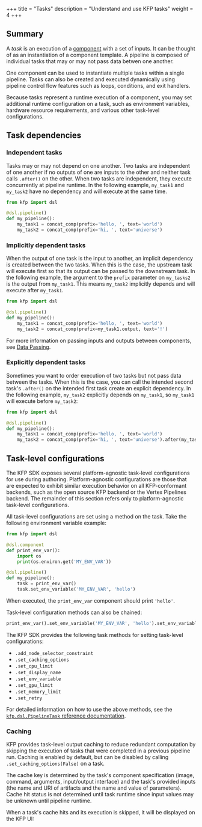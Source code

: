+++
title = "Tasks"
description = "Understand and use KFP tasks"
weight = 4
+++

<!-- TODO: replace (/) with cross-section links -->

## Summary
A *task* is an execution of a [component](content/en/docs/components/pipelines/author-a-pipeline/components) with a set of inputs. It can be thought of as an instantiation of a component template. A pipeline is composed of individual tasks that may or may not pass data betwen one another.

One component can be used to instantiate multiple tasks within a single pipeline. Tasks can also be created and executed dynamically using pipeline control flow features such as loops, conditions, and exit handlers.

Because tasks represent a runtime execution of a component, you may set additional runtime configuration on a task, such as environment variables, hardware resource requirements, and various other task-level configurations.

## Task dependencies
### Independent tasks
Tasks may or may not depend on one another. Two tasks are independent of one another if no outputs of one are inputs to the other and neither task calls `.after()` on the other. When two tasks are independent, they execute concurrently at pipeline runtime. In the following example, `my_task1` and `my_task2` have no dependency and will execute at the same time.

```python
from kfp import dsl

@dsl.pipeline()
def my_pipeline():
    my_task1 = concat_comp(prefix='hello, ', text='world')
    my_task2 = concat_comp(prefix='hi, ', text='universe')
```

### Implicitly dependent tasks
When the output of one task is the input to another, an implicit dependency is created between the two tasks. When this is the case, the upstream task will execute first so that its output can be passed to the downstream task. In the following example, the argument to the `prefix` parameter on `my_tasks2` is the output from `my_task1`. This means `my_task2` implicitly depends and will execute after `my_task1`.

```python
from kfp import dsl

@dsl.pipeline()
def my_pipeline():
    my_task1 = concat_comp(prefix='hello, ', text='world')
    my_task2 = concat_comp(prefix=my_task1.output, text='!')
```

For more information on passing inputs and outputs between components, see [Data Passing](/).


### Explicitly dependent tasks
Sometimes you want to order execution of two tasks but not pass data between the tasks. When this is the case, you can call the intended second task's `.after()` on the intended first task create an explicit dependency. In the following example, `my_task2` explicitly depends on `my_task1`, so `my_task1` will execute before `my_task2`:

```python
from kfp import dsl

@dsl.pipeline()
def my_pipeline():
    my_task1 = concat_comp(prefix='hello, ', text='world')
    my_task2 = concat_comp(prefix='hi, ', text='universe').after(my_task1)
```


## Task-level configurations
The KFP SDK exposes several platform-agnostic task-level configurations for use during authoring. Platform-agnostic configurations are those that are expected to exhibit similar execution behavior on all KFP-conformant backends, such as the open source KFP backend or the Vertex Pipelines backend. The remainder of this section refers only to platform-agnostic task-level configurations.

All task-level configurations are set using a method on the task. Take the following environment variable example:

```python
from kfp import dsl

@dsl.component
def print_env_var():
    import os
    print(os.environ.get('MY_ENV_VAR'))

@dsl.pipeline()
def my_pipeline():
    task = print_env_var()
    task.set_env_variable('MY_ENV_VAR', 'hello')
```

When executed, the `print_env_var` component should print `'hello'`.

Task-level configuration methods can also be chained:

```python
print_env_var().set_env_variable('MY_ENV_VAR', 'hello').set_env_variable('OTHER_VAR', 'world')
```

The KFP SDK provides the following task methods for setting task-level configurations:
* `.add_node_selector_constraint`
* `.set_caching_options`
* `.set_cpu_limit`
* `.set_display_name`
* `.set_env_variable`
* `.set_gpu_limit`
* `.set_memory_limit`
* `.set_retry`

For detailed information on how to use the above methods, see the [`kfp.dsl.PipelineTask` reference documentation](https://kubeflow-pipelines.readthedocs.io/en/master/source/dsl.html).

### Caching
KFP provides task-level output caching to reduce redundant computation by skipping the execution of tasks that were completed in a previous pipeline run. Caching is enabled by default, but can be disabled by calling `.set_caching_options(False)` on a task.

The cache key is determined by the task's component specification (image, command, arguments, input/output interface) and the task's provided inputs (the name and URI of artifacts and the name and value of parameters). Cache hit status is not determined until task runtime since input values may be unknown until pipeline runtime.

When a task's cache hits and its execution is skipped, it will be displayed on the KFP UI:
<!-- TODO: add photo of cache on UI -->